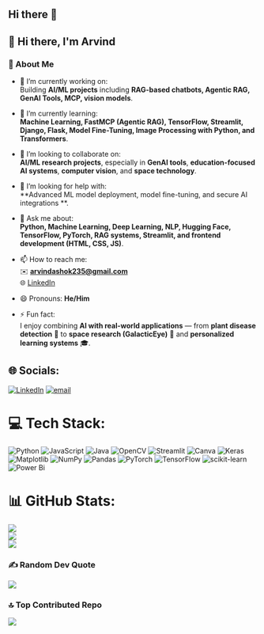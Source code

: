 ## Hi there 👋

## 👋 Hi there, I'm Arvind  

### 👤 About Me  

- 🔭 I’m currently working on:  
  Building **AI/ML projects** including **RAG-based chatbots, Agentic RAG, GenAI Tools, MCP, vision models**.  

- 🌱 I’m currently learning:  
  **Machine Learning, FastMCP (Agentic RAG), TensorFlow, Streamlit, Django, Flask, Model Fine-Tuning, Image Processing with Python, and Transformers**.  

- 👯 I’m looking to collaborate on:  
  **AI/ML research projects**, especially in **GenAI tools**, **education-focused AI systems**, **computer vision**, and **space technology**.  

- 🤔 I’m looking for help with:  
  **Advanced ML model deployment, model fine-tuning, and secure AI integrations **.  

- 💬 Ask me about:  
  **Python, Machine Learning, Deep Learning, NLP, Hugging Face, TensorFlow, PyTorch, RAG systems, Streamlit, and frontend development (HTML, CSS, JS)**.  

- 📫 How to reach me:  
  ✉️ **arvindashok235@gmail.com**  
  🌐 [LinkedIn](www.linkedin.com/in/arvindashok2305)  

- 😄 Pronouns: **He/Him**  

- ⚡ Fun fact:  
  I enjoy combining **AI with real-world applications** — from **plant disease detection** 🌱 to **space research (GalacticEye)** 🚀 and **personalized learning systems** 🎓.  


## 🌐 Socials:
[![LinkedIn](https://img.shields.io/badge/LinkedIn-%230077B5.svg?logo=linkedin&logoColor=white)](https://linkedin.com/in/arvindashok2305) [![email](https://img.shields.io/badge/Email-D14836?logo=gmail&logoColor=white)](mailto:arvindashok2305@gmail.com) 

# 💻 Tech Stack:
![Python](https://img.shields.io/badge/python-3670A0?style=for-the-badge&logo=python&logoColor=ffdd54) ![JavaScript](https://img.shields.io/badge/javascript-%23323330.svg?style=for-the-badge&logo=javascript&logoColor=%23F7DF1E) ![Java](https://img.shields.io/badge/java-%23ED8B00.svg?style=for-the-badge&logo=openjdk&logoColor=white) ![OpenCV](https://img.shields.io/badge/opencv-%23white.svg?style=for-the-badge&logo=opencv&logoColor=white) ![Streamlit](https://img.shields.io/badge/Streamlit-%23FE4B4B.svg?style=for-the-badge&logo=streamlit&logoColor=white) ![Canva](https://img.shields.io/badge/Canva-%2300C4CC.svg?style=for-the-badge&logo=Canva&logoColor=white) ![Keras](https://img.shields.io/badge/Keras-%23D00000.svg?style=for-the-badge&logo=Keras&logoColor=white) ![Matplotlib](https://img.shields.io/badge/Matplotlib-%23ffffff.svg?style=for-the-badge&logo=Matplotlib&logoColor=black) ![NumPy](https://img.shields.io/badge/numpy-%23013243.svg?style=for-the-badge&logo=numpy&logoColor=white) ![Pandas](https://img.shields.io/badge/pandas-%23150458.svg?style=for-the-badge&logo=pandas&logoColor=white) ![PyTorch](https://img.shields.io/badge/PyTorch-%23EE4C2C.svg?style=for-the-badge&logo=PyTorch&logoColor=white) ![TensorFlow](https://img.shields.io/badge/TensorFlow-%23FF6F00.svg?style=for-the-badge&logo=TensorFlow&logoColor=white) ![scikit-learn](https://img.shields.io/badge/scikit--learn-%23F7931E.svg?style=for-the-badge&logo=scikit-learn&logoColor=white) ![Power Bi](https://img.shields.io/badge/power_bi-F2C811?style=for-the-badge&logo=powerbi&logoColor=black)
# 📊 GitHub Stats:
![](https://github-readme-stats.vercel.app/api?username=arvindashok2305&theme=transparent&hide_border=true&include_all_commits=false&count_private=false)<br/>
![](https://nirzak-streak-stats.vercel.app/?user=arvindashok2305&theme=transparent&hide_border=true)<br/>
![](https://github-readme-stats.vercel.app/api/top-langs/?username=arvindashok2305&theme=transparent&hide_border=true&include_all_commits=false&count_private=false&layout=compact)

### ✍️ Random Dev Quote
![](https://quotes-github-readme.vercel.app/api?type=horizontal&theme=dark)

### 🔝 Top Contributed Repo
![](https://github-contributor-stats.vercel.app/api?username=arvindashok2305&limit=5&theme=transparent&combine_all_yearly_contributions=true)

<!-- Proudly created with GPRM ( https://gprm.itsvg.in ) -->
